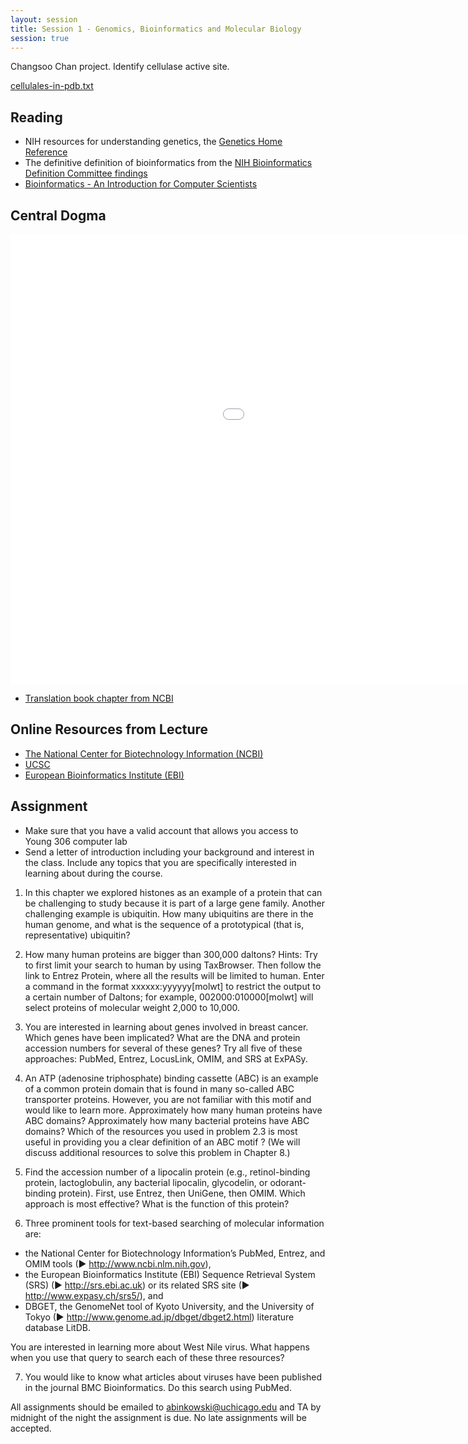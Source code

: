 ```yaml
---
layout: session
title: Session 1 - Genomics, Bioinformatics and Molecular Biology
session: true
---
```


Changsoo Chan project.  Identify cellulase active site.

[cellulales-in-pdb.txt](cellulases-in-pdb.txt)


Reading
-------
* NIH resources for understanding genetics, the [Genetics Home Reference](http://ghr.nlm.nih.gov/handbook.pdf)
* The definitive definition of bioinformatics from the [NIH Bioinformatics Definition Committee findings](http://www.bisti.nih.gov/CompuBioDef.pdf)
* [Bioinformatics - An Introduction for Computer Scientists](http://cse.spsu.edu/mmurphy/bioinformatics/surveyarticleacm.pdf)

Central Dogma
-------------
<iframe width="1280" height="720" src="//www.youtube-nocookie.com/embed/9kOGOY7vthk" frameborder="0" allowfullscreen></iframe>

* [Translation book chapter from NCBI](http://www.ncbi.nlm.nih.gov/books/NBK9849/#A1178)


Online Resources from Lecture
-----------------------------

* [The National Center for Biotechnology Information (NCBI)](http://www.ncbi.nlm.nih.gov/)
* [UCSC](http://www.ebi.ac.uk/)
* [European Bioinformatics Institute (EBI)](http://genome.ucsc.edu/)


Assignment
----------

* Make sure that you have a valid account that allows you access to Young 306 computer lab
* Send a letter of introduction including your background and interest in the class.  Include any topics that you are specifically interested in learning about during the course.

1. In this chapter we explored histones as an example of a protein that can be challenging to study because it is part of a large gene family. Another challenging example is ubiquitin. How many ubiquitins are there in the human genome, and what is the sequence of a prototypical (that is, representative) ubiquitin? 

2. How many human proteins are bigger than 300,000 daltons? Hints: Try to first limit your search to human by using TaxBrowser. Then follow the link to Entrez Protein, where all the results will be limited to human. Enter a command in the format xxxxxx:yyyyyy[molwt] to restrict the output to a certain number of Daltons; for example, 002000:010000[molwt] will select proteins of molecular weight 2,000 to 10,000.

3. You are interested in learning about genes involved in breast cancer. Which genes have been implicated? What are the DNA and protein accession numbers for several of these genes? Try all five of these approaches: PubMed, Entrez, LocusLink, OMIM, and SRS at ExPASy.

4. An ATP (adenosine triphosphate) binding cassette (ABC) is an example of a common protein domain that is found in many so-called ABC transporter proteins. However, you are not familiar with this motif and would like to learn more. Approximately how many human proteins have ABC domains? Approximately how many bacterial proteins have ABC domains? Which of the resources you used in problem 2.3 is most useful in providing you a clear definition of an ABC motif ? (We will discuss additional resources to solve this problem in Chapter 8.)

5. Find the accession number of a lipocalin protein (e.g., retinol-binding protein, lactoglobulin, any bacterial lipocalin, glycodelin, or odorant-binding protein). First, use Entrez, then UniGene, then OMIM. Which approach is most effective? What is the function of this protein?

6. Three prominent tools for text-based searching of molecular information are:
  - the National Center for Biotechnology Information’s PubMed, Entrez, and OMIM tools (► http://www.ncbi.nlm.nih.gov),
  - the European Bioinformatics Institute (EBI) Sequence Retrieval System (SRS) (► http://srs.ebi.ac.uk) or its related SRS site (► http://www.expasy.ch/srs5/), and
  - DBGET, the GenomeNet tool of Kyoto University, and the University of Tokyo (► http://www.genome.ad.jp/dbget/dbget2.html) literature database LitDB.

  You are interested in learning more about West Nile virus. What happens when you use that query to search each of these three resources?


7. You would like to know what articles about viruses have been published in the journal BMC Bioinformatics. Do this search using PubMed.



All assignments should be emailed to abinkowski@uchicago.edu and TA by midnight of the night the assignment is due.  No late assignments will be accepted.

